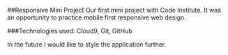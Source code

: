 ##Responsive Mini Project
Our first mini project with Code Institute. It was an opportunity to practice mobile first responsive web design. 

###Technologies used: 
Cloud9, Git, GitHub

In the future I would like to style the application further. 
